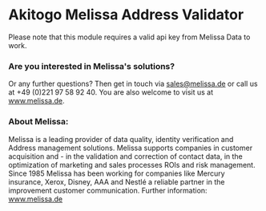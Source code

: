 # Akitogo Melissa Address Validator
Please note that this module requires a valid api key from Melissa Data to work. 

### Are you interested in Melissa's solutions? 
Or any further questions? Then get in touch via sales@melissa.de or call us at +49 (0)221 97 58 92 40.
You are also welcome to visit us at www.melissa.de.

### About Melissa:
Melissa is a leading provider of data quality, identity verification and
Address management solutions. Melissa supports companies in customer acquisition and -
in the validation and correction of contact data, in the optimization of marketing and sales processes
ROIs and risk management. Since 1985 Melissa has been working for companies like Mercury insurance, Xerox, Disney, AAA and Nestlé a reliable partner in the improvement customer communication. Further information: www.melissa.de
